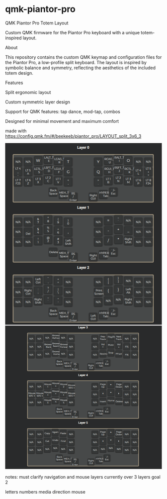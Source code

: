 # qmk-piantor-pro

QMK Piantor Pro Totem Layout

Custom QMK firmware for the Piantor Pro keyboard with a unique totem-inspired layout.

About

This repository contains the custom QMK keymap and configuration files for the Piantor Pro, a low-profile split keyboard. The layout is inspired by symbolic balance and symmetry, reflecting the aesthetics of the included totem design.

Features

Split ergonomic layout

Custom symmetric layer design

Support for QMK features: tap dance, mod-tap, combos

Designed for minimal movement and maximum comfort

made with <https://config.qmk.fm/#/beekeeb/piantor_pro/LAYOUT_split_3x6_3>

![my map](src/1-3.png)
![my map](src/4-6.png)

notes:
must clarify navigation and mouse layers
currently over 3 layers goal 2

letters
numbers
media
direction
mouse
